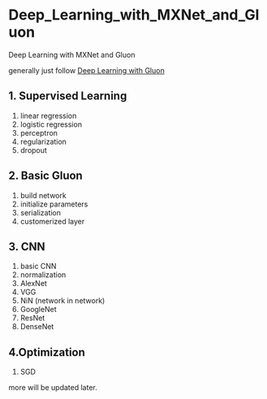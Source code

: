 # Deep_Learning_with_MXNet_and_Gluon
Deep Learning with MXNet and Gluon

generally just follow [Deep Learning with Gluon](http://zh.gluon.ai/index.html)

## 1. Supervised Learning
1. linear regression
2. logistic regression
3. perceptron
4. regularization
5. dropout

## 2. Basic Gluon
1. build network
2. initialize parameters
3. serialization
4. customerized layer

## 3. CNN
1. basic CNN
2. normalization
4. AlexNet
5. VGG
6. NiN (network in network)
7. GoogleNet
8. ResNet
9. DenseNet

## 4.Optimization
1. SGD

more will be updated later.
